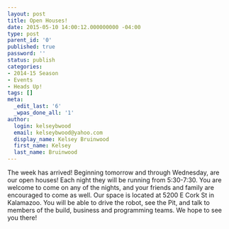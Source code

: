 ```yaml
---
layout: post
title: Open Houses!
date: 2015-05-10 14:00:12.000000000 -04:00
type: post
parent_id: '0'
published: true
password: ''
status: publish
categories:
- 2014-15 Season
- Events
- Heads Up!
tags: []
meta:
  _edit_last: '6'
  _wpas_done_all: '1'
author:
  login: kelseybwood
  email: kelseybwood@yahoo.com
  display_name: Kelsey Bruinwood
  first_name: Kelsey
  last_name: Bruinwood
---
```

<p>The week has arrived! Beginning tomorrow and through Wednesday, are our open houses! Each night they will be running from 5:30-7:30. You are welcome to come on any of the nights, and your friends and family are encouraged to come as well. Our space is located at 5200 E Cork St in Kalamazoo. You will be able to drive the robot, see the Pit, and talk to members of the build, business and programming teams. We hope to see you there! </p>
